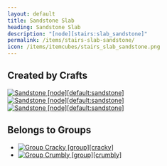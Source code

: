 ```yaml
---
layout: default
title: Sandstone Slab
heading: Sandstone Slab
description: "[node][stairs:slab_sandstone]"
permalink: /items/stairs-slab-sandstone/
icon: /items/itemcubes/stairs_slab_sandstone.png
---
```



## Created by Crafts

<div class="craft">
    <div>
        <span><a href="{{site.baseurl}}/items/default-sandstone/"><img src="{{site.baseurl}}/assets/img/items/itemcubes/default_sandstone.png" data-toggle="tooltip" title="Sandstone [node][default:sandstone]"></a></span>
        <span><a href="{{site.baseurl}}/items/default-sandstone/"><img src="{{site.baseurl}}/assets/img/items/itemcubes/default_sandstone.png" data-toggle="tooltip" title="Sandstone [node][default:sandstone]"></a></span>
        <span><a href="{{site.baseurl}}/items/default-sandstone/"><img src="{{site.baseurl}}/assets/img/items/itemcubes/default_sandstone.png" data-toggle="tooltip" title="Sandstone [node][default:sandstone]"></a></span>
    </div>
    <div>
        <span></span>
        <span></span>
        <span></span>
    </div>
    <div>
        <span></span>
        <span></span>
        <span></span>
    </div>
</div>


## Belongs to Groups

<ul class="list-items">
    <li><a href="{{site.baseurl}}/items/group-cracky/"><img src="{{site.baseurl}}/assets/img/items/group.png" data-toggle="tooltip" title="Group Cracky [group][cracky]"></a></li>
    <li><a href="{{site.baseurl}}/items/group-crumbly/"><img src="{{site.baseurl}}/assets/img/items/group.png" data-toggle="tooltip" title="Group Crumbly [group][crumbly]"></a></li>
</ul>
